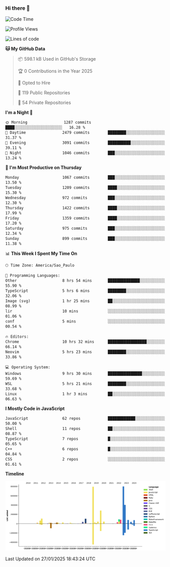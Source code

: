 ### Hi there 👋

<!--START_SECTION:waka-->
![Code Time](http://img.shields.io/badge/Code%20Time-6%2C834%20hrs%207%20mins-blue)

![Profile Views](http://img.shields.io/badge/Profile%20Views-2-blue)

![Lines of code](https://img.shields.io/badge/From%20Hello%20World%20I%27ve%20Written-3.3%20million%20lines%20of%20code-blue)

**🐱 My GitHub Data** 

> 📦 598.1 kB Used in GitHub's Storage 
 > 
> 🏆 0 Contributions in the Year 2025
 > 
> 💼 Opted to Hire
 > 
> 📜 119 Public Repositories 
 > 
> 🔑 54 Private Repositories 
 > 
**I'm a Night 🦉** 

```text
🌞 Morning                1287 commits        ████░░░░░░░░░░░░░░░░░░░░░   16.28 % 
🌆 Daytime                2479 commits        ████████░░░░░░░░░░░░░░░░░   31.37 % 
🌃 Evening                3091 commits        ██████████░░░░░░░░░░░░░░░   39.11 % 
🌙 Night                  1046 commits        ███░░░░░░░░░░░░░░░░░░░░░░   13.24 % 
```
📅 **I'm Most Productive on Thursday** 

```text
Monday                   1067 commits        ███░░░░░░░░░░░░░░░░░░░░░░   13.50 % 
Tuesday                  1209 commits        ████░░░░░░░░░░░░░░░░░░░░░   15.30 % 
Wednesday                972 commits         ███░░░░░░░░░░░░░░░░░░░░░░   12.30 % 
Thursday                 1422 commits        ████░░░░░░░░░░░░░░░░░░░░░   17.99 % 
Friday                   1359 commits        ████░░░░░░░░░░░░░░░░░░░░░   17.20 % 
Saturday                 975 commits         ███░░░░░░░░░░░░░░░░░░░░░░   12.34 % 
Sunday                   899 commits         ███░░░░░░░░░░░░░░░░░░░░░░   11.38 % 
```


📊 **This Week I Spent My Time On** 

```text
🕑︎ Time Zone: America/Sao_Paulo

💬 Programming Languages: 
Other                    8 hrs 54 mins       ██████████████░░░░░░░░░░░   55.90 % 
TypeScript               5 hrs 6 mins        ████████░░░░░░░░░░░░░░░░░   32.06 % 
Image (svg)              1 hr 25 mins        ██░░░░░░░░░░░░░░░░░░░░░░░   08.99 % 
lir                      10 mins             ░░░░░░░░░░░░░░░░░░░░░░░░░   01.06 % 
conf                     5 mins              ░░░░░░░░░░░░░░░░░░░░░░░░░   00.54 % 

🔥 Editors: 
Chrome                   10 hrs 32 mins      █████████████████░░░░░░░░   66.14 % 
Neovim                   5 hrs 23 mins       ████████░░░░░░░░░░░░░░░░░   33.86 % 

💻 Operating System: 
Windows                  9 hrs 30 mins       ███████████████░░░░░░░░░░   59.69 % 
WSL                      5 hrs 21 mins       ████████░░░░░░░░░░░░░░░░░   33.68 % 
Linux                    1 hr 3 mins         ██░░░░░░░░░░░░░░░░░░░░░░░   06.63 % 
```

**I Mostly Code in JavaScript** 

```text
JavaScript               62 repos            ████████████░░░░░░░░░░░░░   50.00 % 
Shell                    11 repos            ██░░░░░░░░░░░░░░░░░░░░░░░   08.87 % 
TypeScript               7 repos             █░░░░░░░░░░░░░░░░░░░░░░░░   05.65 % 
C++                      6 repos             █░░░░░░░░░░░░░░░░░░░░░░░░   04.84 % 
CSS                      2 repos             ░░░░░░░░░░░░░░░░░░░░░░░░░   01.61 % 
```



**Timeline**

![Lines of Code chart](https://raw.githubusercontent.com/jampow/jampow/master/assets/bar_graph.png)


 Last Updated on 27/01/2025 18:43:24 UTC
<!--END_SECTION:waka-->

